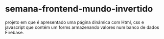 # semana-frontend-mundo-invertido

projeto em que é apresentado uma página dinâmica com Html, css e javascript que contém um forms armazenando valores num banco de dados Firebase.
